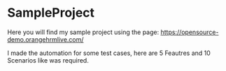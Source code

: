 # SampleProject
Here you will find my sample project using the page: https://opensource-demo.orangehrmlive.com/

I made the automation for some test cases, here are 5 Feautres and 10 Scenarios like was required.
